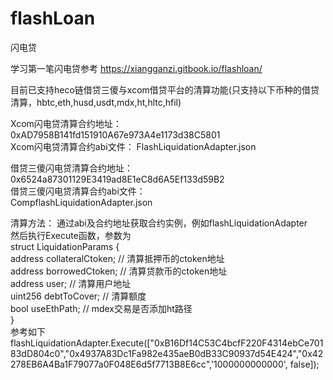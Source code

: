 # flashLoan
闪电贷

学习第一笔闪电贷参考
https://xiangganzi.gitbook.io/flashloan/


目前已支持heco链借贷三傻与xcom借贷平台的清算功能(只支持以下币种的借贷清算，hbtc,eth,husd,usdt,mdx,ht,hltc,hfil)

Xcom闪电贷清算合约地址： 
0xAD7958B141fd151910A67e973A4e1173d38C5801  
Xcom闪电贷清算合约abi文件： 
FlashLiquidationAdapter.json  


借贷三傻闪电贷清算合约地址：  
0x6524a87301129E3419ad8E1eC8d6A5Ef133d59B2  
借贷三傻闪电贷清算合约abi文件：  
CompflashLiquidationAdapter.json  


清算方法： 
通过abi及合约地址获取合约实例，例如flashLiquidationAdapter  
然后执行Execute函数，参数为  
  struct LiquidationParams {  
    address collateralCtoken;   // 清算抵押币的ctoken地址  
    address borrowedCtoken;     // 清算贷款币的ctoken地址  
    address user;               // 清算用户地址  
    uint256 debtToCover;        // 清算额度  
    bool useEthPath;            // mdex交易是否添加ht路径  
  }  
参考如下  
flashLiquidationAdapter.Execute(["0xB16Df14C53C4bcfF220F4314ebCe70183dD804c0","0x4937A83Dc1Fa982e435aeB0dB33C90937d54E424","0x42278EB6A4Ba1F79077a0F048E6d5f7713B8E6cc",'1000000000000', false]);  


